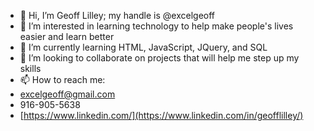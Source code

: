 - 👋 Hi, I’m Geoff Lilley; my handle is @excelgeoff
- 👀 I’m interested in learning technology to help make people's lives easier and learn better
- 🌱 I’m currently learning HTML, JavaScript, JQuery, and SQL
- 💞️ I’m looking to collaborate on projects that will help me step up my skills
- 📫 How to reach me:
- excelgeoff@gmail.com
- 916-905-5638
- [https://www.linkedin.com/](https://www.linkedin.com/in/geofflilley/)

<!---
excelgeoff/excelgeoff is a ✨ special ✨ repository because its `README.md` (this file) appears on your GitHub profile.
You can click the Preview link to take a look at your changes.
--->
